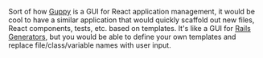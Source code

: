 Sort of how [Guppy][] is a GUI for React application management, it would be cool to have a similar application that would quickly scaffold out new files, React components, tests, etc. based on templates. It's like a GUI for [Rails Generators][], but you would be able to define your own templates and replace file/class/variable names with user input.

[guppy]: https://github.com/joshwcomeau/guppy
[rails generators]: https://guides.rubyonrails.org/generators.html
